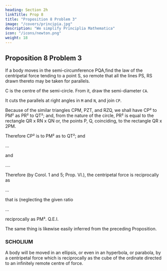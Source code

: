 ```yaml
---
heading: Section 2h
linkTitle: Prop 8
title: "Proposition 8 Problem 3"
image: "/covers/principia.jpg"
description: "We simplify Principlia Mathematica"
icon: "/icons/newton.png"
weight: 18
---
```





## Proposition 8 Problem 3

If a body moves in the semi-circumference PQA,find the law of the centripetal force tending to a point S, so remote that all the lines PS, RS drawn thereto may be taken for parallels.


C is the centre of the semi-circle. From it, draw the semi-diameter `CA`.

It cuts the parallels at right angles in `M` and `N`, and join `CP`.

Because of the similar triangles CPM, PZT, and RZQ, we shall have CP² to PM² as PR² to QT²; and, from the nature of the circle, PR² is equal to the rectangle  QR x RN x QN  or, the points P, Q, coinciding, to the rectangle QR x 2PM.


Therefore CP² is to PM² as to QT²; and  

...

and 

....

Therefore (by Corol. 1 and 5; Prop. VI.), the centripetal force is reciprocally as 

...

that is (neglecting the given ratio 

...

reciprocally as PM³.   Q.E.I.

The same thing is likewise easily inferred from the preceding Proposition.



### SCHOLIUM

A body will be moved in an ellipsis, or even in an hyperbola, or parabola, by a centripetal force which is reciprocally as the cube of the ordinate directed to an infinitely remote centre of force.


